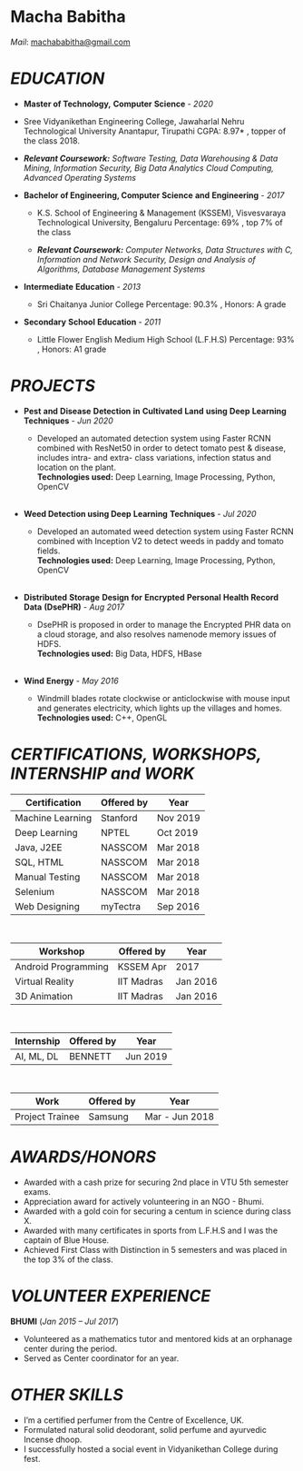 # **Macha Babitha**
*Mail*: machababitha@gmail.com

# ***EDUCATION***

-  **Master of Technology,**  **Computer**  **Science**  - _2020_
  - Sree Vidyanikethan Engineering College, Jawaharlal Nehru Technological University Anantapur, Tirupathi CGPA: 8.97* , topper of the class 2018.
  
  - ***Relevant Coursework:*** _Software Testing, Data Warehousing & Data Mining, Information Security, Big Data Analytics Cloud Computing, Advanced Operating Systems_

- **Bachelor of Engineering, Computer Science**  **and**  **Engineering**  _- 2017_

  - K.S. School of Engineering & Management (KSSEM), Visvesvaraya Technological University, Bengaluru Percentage: 69% , top 7% of the class

  - ***Relevant Coursework:*** _Computer Networks, Data Structures with C, Information and Network Security, Design and Analysis of Algorithms, Database Management Systems_

- **Intermediate**  **Education** -  _2013_

  - Sri Chaitanya Junior College Percentage: 90.3% , Honors: A grade

- **Secondary**  **School**  **Education** -  _2011_

  - Little Flower English Medium High School (L.F.H.S) Percentage: 93% , Honors: A1 grade




# ***PROJECTS***

- **Pest**  **and**  **Disease**  **Detection**  **in**  **Cultivated**  **Land**  **using**  **Deep**  **Learning**  **Techniques**  - _Jun_  _2020_

  -  Developed  an  automated  detection  system  using  Faster  RCNN  combined  with  ResNet50  in  order  to  detect  tomato pest  &  disease,  includes  intra-  and  extra-  class  variations,  infection  status  and  location  on  the  plant. <br>
**Technologies used:** Deep Learning, Image Processing, Python, OpenCV  <br><br>

-  **Weed Detection using Deep**  **Learning**  **Techniques**  - _Jul_  _2020_

     - Developed  an  automated  weed  detection  system  using  Faster  RCNN  combined  with  Inception  V2  to  detect  weeds in paddy and tomato  fields. <br>
**Technologies used:** Deep Learning, Image Processing, Python, OpenCV  <br><br>

- **Distributed**  **Storage**  **Design**  **for**  **Encrypted**  **Personal**  **Health**  **Record**  **Data**  **(DsePHR)**  - _Aug_  _2017_

  - DsePHR  is  proposed  in  order  to  manage  the  Encrypted  PHR  data  on  a  cloud  storage,  and  also  resolves  namenode memory issues of  HDFS. <br>
**Technologies used:** Big Data, HDFS, HBase  <br><br>

-  **Wind**  **Energy**  - _May_  _2016_

   - Windmill  blades  rotate  clockwise  or  anticlockwise  with  mouse  input  and  generates  electricity,  which  lights  up  the villages and  homes. <br>
**Technologies used:** C++, OpenGL



# ***CERTIFICATIONS, WORKSHOPS, INTERNSHIP and WORK***


Certification | Offered by | Year
---|---|--
Machine  Learning | Stanford | Nov 2019
Deep Learning | NPTEL | Oct 2019
Java, J2EE | NASSCOM | Mar 2018
SQL, HTML | NASSCOM | Mar 2018
Manual Testing | NASSCOM| Mar 2018
Selenium | NASSCOM | Mar 2018
Web Designing |myTectra| Sep 2016


<br>

Workshop| Offered by | Year
---|---|---
Android Programming | KSSEM Apr |2017
Virtual Reality| IIT Madras | Jan 2016
3D Animation | IIT Madras |Jan 2016

<br>


Internship| Offered by | Year
---|---|---
AI, ML, DL | BENNETT | Jun 2019


<br>


Work| Offered by | Year
---|---|---
Project Trainee | Samsung | Mar - Jun 2018

# ***AWARDS/HONORS***

- Awarded with a cash prize for securing 2nd place in VTU 5th semester  exams.
- Appreciation award for actively volunteering in an NGO -  Bhumi.
- Awarded with a gold coin for securing a centum in science during class  X.
- Awarded with many certificates in sports from L.F.H.S and I was the captain of Blue  House.
- Achieved First Class with Distinction in 5 semesters and was placed in the top 3% of the  class.
 

# ***VOLUNTEER EXPERIENCE***

**BHUMI**   (_Jan 2015 – Jul_  _2017_)
-  Volunteered as a mathematics tutor and mentored kids at an orphanage center during the  period.
- Served as Center coordinator for an  year.



# ***OTHER SKILLS***

- I’m a certified perfumer from the Centre of Excellence,  UK.
- Formulated natural solid deodorant, solid perfume and ayurvedic Incense  dhoop.
- I successfully hosted a social event in Vidyanikethan College during  fest.


